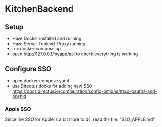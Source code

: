 # KitchenBackend

## Setup
- Have Docker installed and running
- Have Server-Toplevel-Proxy running
- run docker-compose up
- open http://127.0.0.1/myapp/api to check everything is working

## Configure SSO

- open docker-compose.yaml
- use Directus docks for adding new SSO https://docs.directus.io/configuration/config-options/#sso-oauth2-and-openid

### Apple SSO
Since the SSO for Apple is a bit more to do, read the file: "SSO_APPLE.md"
